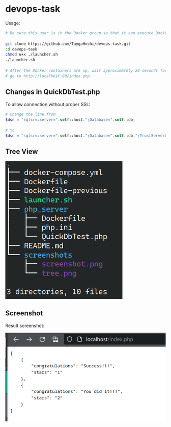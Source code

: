 # devops-task
Usage:
```bash
# Be sure this user is in the Docker group so that it can execute Docker commands without sudo.

git clone https://github.com/TaygaHoshi/devops-task.git
cd devops-task
chmod u+x ./launcher.sh
./launcher.sh

# After the Docker containers are up, wait approximately 20 seconds for the MSSQL instance to initialize and then
# go to http://localhost:80/index.php
```

## Changes in QuickDbTest.php
To allow connection without proper SSL:
```php
# Change the line from
$dsn = "sqlsrv:server=".self::host.";Database=".self::db;

# to
$dsn = "sqlsrv:server=".self::host.";Database=".self::db.";TrustServerCertificate=true";
```

## Tree View

![Tree view](/screenshots/tree.png)

## Screenshot

Result screenshot:

![Result](/screenshots/screenshot.png)
